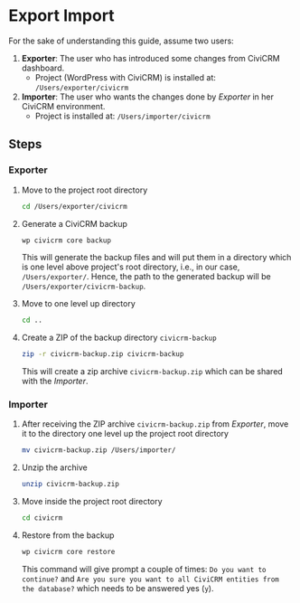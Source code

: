 # Export Import

For the sake of understanding this guide, assume two users:

1. **Exporter**: The user who has introduced some changes from CiviCRM dashboard.
   - Project (WordPress with CiviCRM) is installed at: `/Users/exporter/civicrm`
2. **Importer**: The user who wants the changes done by _Exporter_ in her CiviCRM environment.
   - Project is installed at: `/Users/importer/civicrm`


## Steps

### Exporter

1. Move to the project root directory
   ```sh
   cd /Users/exporter/civicrm
   ```

1. Generate a CiviCRM backup
   ```sh
   wp civicrm core backup
   ```
   This will generate the backup files and will put them in a directory which is one level above project's root directory, i.e., in our case, `/Users/exporter/`. Hence, the path to the generated backup will be `/Users/exporter/civicrm-backup`.

2. Move to one level up directory
   ```sh
   cd ..
   ```

3. Create a ZIP of the backup directory `civicrm-backup`
   ```sh
   zip -r civicrm-backup.zip civicrm-backup
   ```
   This will create a zip archive `civicrm-backup.zip` which can be shared with the _Importer_.


### Importer

1. After receiving the ZIP archive `civicrm-backup.zip` from _Exporter_, move it to the directory one level up the project root directory
   ```sh
   mv civicrm-backup.zip /Users/importer/
   ```

1. Unzip the archive
   ```sh
   unzip civicrm-backup.zip
   ```

1. Move inside the project root directory
   ```sh
   cd civicrm
   ```

1. Restore from the backup
   ```sh
   wp civicrm core restore
   ```
   This command will give prompt a couple of times: `Do you want to continue?` and `Are you sure you want to all CiviCRM entities from the database?` which needs to be answered yes (`y`).